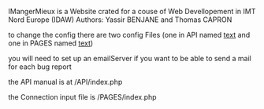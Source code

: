 IMangerMieux is a Website crated for a couse of Web Devellopement in IMT Nord Europe (IDAW)
Authors: Yassir BENJANE and Thomas CAPRON

to change the config there are two config Files (one in API named [text](ConfigAPI.php) and one in PAGES named [text](ConfigFrontEnd.php))

you will need to set up an emailServer if you want to be able to send a mail for each bug report

the API manual is at /API/index.php

the Connection input file is /PAGES/index.php
